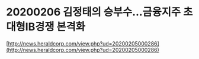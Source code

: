 # 20200206 김정태의 승부수…금융지주 초대형IB경쟁 본격화

[http://news.heraldcorp.com/view.php?ud=20200205000286](http://news.heraldcorp.com/view.php?ud=20200205000286)